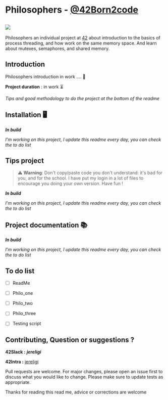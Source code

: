 # Philosophers - [@42Born2code](https://www.youtube.com/watch?time_continue=88&v=eawhnhTO2oY&feature=emb_logo)
![](https://developer.android.com/courses/extras/images/multi-threading-2.png)
---

Philosophers an individual project at [42](https://www.42.fr/42-network/) about introduction to the basics of process threading, and how work on the same memory space.
And learn about mutexes, semaphores, and shared memory.

## Introduction

Philosophers introduction in work .... 🐙


__Project duration__ : in work ⏳

*Tips and good methodology to do the project at the bottom of the readme*

## Installation 🖥

 __*In build*__   

*I'm working on this project, I update this readme every day, you can check the to do list*

## Tips project

> ⚠️ **Warning**: Don't copy/paste code you don't understand: it's bad for you, and for the school. I have put my login in a lot of files to encourage you doing your own version. Have fun !

 __*In build*__   

*I'm working on this project, I update this readme every day, you can check the to do list*

## Project documentation 📚

 __*In build*__   

*I'm working on this project, I update this readme every day, you can check the to do list*

## To do list

- [ ] ReadMe
- [ ] Philo_one
- [ ] Philo_two
- [ ] Philo_three
- [ ] Testing script


## Contributing, Question or suggestions ?

__42Slack :__ __*jereligi*__

__42Intra :__ [jereligi](https://profile.intra.42.fr/users/jereligi)

Pull requests are welcome. For major changes, please open an issue first to discuss what you would like to change.
Please make sure to update tests as appropriate.


Thanks for reading this read me, advice or corrections are welcome



